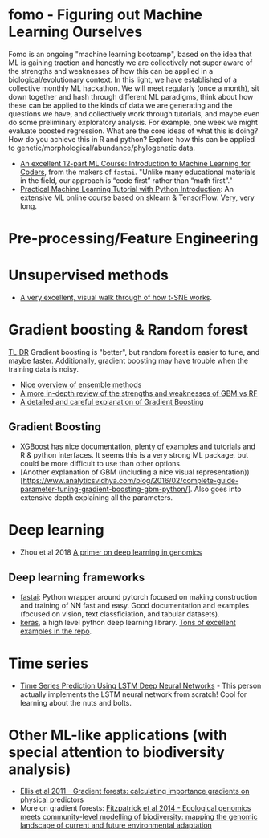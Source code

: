 # fomo - Figuring out Machine Learning Ourselves
Fomo is an ongoing "machine learning bootcamp", based on the idea that ML is gaining traction and honestly we are collectively not super aware of the strengths and weaknesses of how this can be applied in a biological/evolutionary context. In this light, we have established of a collective monthly ML hackathon. We will meet regularly (once a month), sit down together and hash through different ML paradigms, think about how these can be applied to the kinds of data we are generating and the questions we have, and collectively work through tutorials, and maybe even do some preliminary exploratory analysis. For example, one week we might evaluate boosted regression. What are the core ideas of what this is doing? How do you achieve this in R and python? Explore how this can be applied to genetic/morphological/abundance/phylogenetic data.

* [An excellent 12-part ML Course:  Introduction to Machine Learning for Coders](https://www.fast.ai/2018/09/26/ml-launch/), from the makers of `fastai`. "Unlike many educational materials in the field, our approach is “code first” rather than “math first”."
* [Practical Machine Learning Tutorial with Python Introduction](https://pythonprogramming.net/machine-learning-tutorial-python-introduction/): An extensive ML online course based on sklearn & TensorFlow. Very, very long.

# Pre-processing/Feature Engineering

# Unsupervised methods
* [A very excellent, visual walk through of how t-SNE works](https://distill.pub/2016/misread-tsne/).

# Gradient boosting & Random forest
[TL;DR](http://fastml.com/what-is-better-gradient-boosted-trees-or-random-forest/) Gradient boosting is "better", but random forest is easier to tune, and maybe faster. Additionally, gradient boosting may have trouble when the training data is noisy.

* [Nice overview of ensemble methods](https://medium.com/@aravanshad/ensemble-methods-95533944783f)
* [A more in-depth review of the strengths and weaknesses of GBM vs RF](https://medium.com/@aravanshad/gradient-boosting-versus-random-forest-cfa3fa8f0d80)
* [A detailed and careful explanation of Gradient Boosting](https://explained.ai/gradient-boosting/index.html)

## Gradient Boosting
* [XGBoost](https://xgboost.readthedocs.io/en/latest/index.html) has nice documentation, [plenty of examples and tutorials](https://github.com/dmlc/xgboost/tree/master/demo) and R & python interfaces. It seems this is a very strong ML package, but could be more difficult to use than other options.
* [Another explanation of GBM (including a nice visual representation))[https://www.analyticsvidhya.com/blog/2016/02/complete-guide-parameter-tuning-gradient-boosting-gbm-python/]. Also goes into extensive depth explaining all the parameters.

# Deep learning
* Zhou et al 2018 [A primer on deep learning in genomics](https://sci-hub.tw/https://www.nature.com/articles/s41588-018-0295-5)

## Deep learning frameworks
* [fastai](https://docs.fast.ai/index.html): Python wrapper around pytorch focused on making construction and training of NN fast and easy. Good documentation and examples (focused on vision, text classficiation, and tabular datasets).
* [keras](https://keras.io/), a high level python deep learning library. [Tons of excellent examples in the repo](https://github.com/keras-team/keras/tree/master/examples).

# Time series
* [Time Series Prediction Using LSTM Deep Neural Networks](https://www.altumintelligence.com/articles/a/Time-Series-Prediction-Using-LSTM-Deep-Neural-Networks) - This person actually implements the LSTM neural network from scratch! Cool for learning about the nuts and bolts.

# Other ML-like applications (with special attention to biodiversity analysis)
* [Ellis et al 2011 - Gradient forests: calculating importance gradients
 on physical predictors](https://www.jstor.org/stable/pdf/23144030.pdf)
* More on gradient forests: [Fitzpatrick et al 2014 - Ecological genomics meets community-level modelling of
biodiversity: mapping the genomic landscape of current and
future environmental adaptation](https://sci-hub.tw/https://onlinelibrary.wiley.com/doi/pdf/10.1111/ele.12376)
